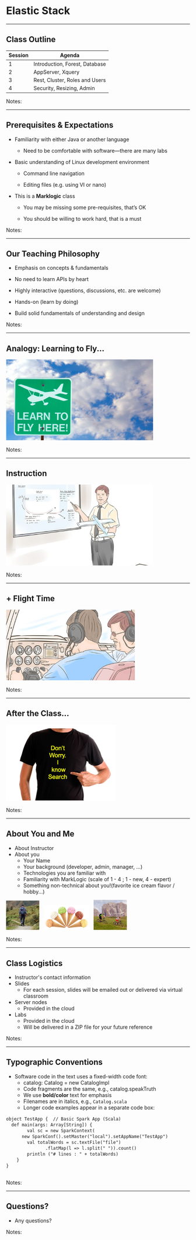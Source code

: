 # Elastic Stack


---


## Class Outline

| Session  | Agenda                          |
|----------|---------------------------------|
| 1        | Introduction, Forest, Database  |
| 2        | AppServer, Xquery               |
| 3        | Rest, Cluster, Roles and Users  |
| 4        | Security, Resizing, Admin       |


<!-- {"left" : 0.75, "top" : 2.14, "height" : 2.78, "width" : 8.75, "columnwidth" : [1.02, 7.72]} -->


Notes: 



---

## Prerequisites & Expectations


 * Familiarity with either Java or another language

     - Need to be comfortable with software—there are many labs

 * Basic understanding of Linux development environment

     - Command line navigation 

     - Editing files (e.g. using VI or nano)

 * This is a **Marklogic** class 

     - You may be missing some pre-requisites, that’s OK

     - You should be willing to work hard, that is a must

Notes: 




---

## Our Teaching Philosophy


 * Emphasis on concepts & fundamentals

 * No need to learn APIs by heart

 * Highly interactive (questions, discussions, etc. are welcome)

 * Hands-on (learn by doing)

 * Build solid fundamentals of understanding and design

Notes: 




---


## Analogy: Learning to Fly...

<img src="../../assets/images/generic/3rd-party/learn-to-fly.png" style="width:80%;"/> <!-- {"left" : 0.26, "top" : 1.45, "height" : 6.17, "width" : 9.74} -->



Notes:

---

## Instruction

<img src="../../assets/images/generic/3rd-party/classroom-instruction.png" style="width:80%;"/> <!-- {"left" : 0.26, "top" : 1.45, "height" : 6.17, "width" : 9.74} -->





Notes:

---

## + Flight Time

<img src="../../assets/images/generic/3rd-party/cockpit.png" style="width:70%;"/> <!-- {"left" : 0.26, "top" : 1.45, "height" : 6.17, "width" : 9.74} -->


Notes:

---

## After the Class...

<img src="../../assets/images/elastic/3rd-party/Elastic-01.png" alt="Elastic-01.png" style="width:60%;"/><!-- {"left" : 1.29, "top" : 1.89, "height" : 5.28, "width" : 7.67} -->


Notes:

---


## About You and Me

* About Instructor
* About you
  - Your Name
  - Your background (developer, admin, manager, ...)
  - Technologies you are familiar with
  - Familiarity with MarkLogic (scale of 1 - 4 ;  1 - new,   4 - expert)
  - Something non-technical about you!(favorite ice cream flavor / hobby...)

<img src="../../assets/images/generic/3rd-party/hiking-3.jpg" style="width:18%;"/> &nbsp; <!-- {"left" : 1.55, "top" : 6.43, "height" : 1.76, "width" : 1.99} --><img src="../../assets/images/generic/3rd-party/ice-cream-3.png" style="width:25%;"/> &nbsp; <!-- {"left" : 3.56, "top" : 6.45, "height" : 1.7, "width" : 3.13} --><img src="../../assets/images/generic/3rd-party/biking-1.jpg" style="width:18%;"/> &nbsp; <!-- {"left" : 6.71, "top" : 6.43, "height" : 1.76, "width" : 1.99} -->


Notes:

---

## Class Logistics

* Instructor's contact information
* Slides
  - For each session, slides will be emailed out or delivered via virtual classroom
* Server nodes
  - Provided in the cloud
* Labs
  - Provided in the cloud
  - Will be delivered in a ZIP file for your future reference


Notes:

---

## Typographic Conventions

* Software code in the text uses a fixed-width code font:
  - catalog: Catalog = new CatalogImpl
  - Code fragments are the same, e.g., catalog.speakTruth
  - We use **bold/color** text for emphasis
  - Filenames are in italics, e.g., `Catalog.scala`
  - Longer code examples appear in a separate code box:

```text
object TestApp {  // Basic Spark App (Scala)
  def main(args: Array[String]) {
		val sc = new SparkContext(
      new SparkConf().setMaster("local").setAppName("TestApp")
		val totalWords = sc.textFile("file")
               .flatMap(l => l.split(" ")).count()
		println ("# lines : " + totalWords)
	}
}


```
<!-- {"left" : 0, "top" : 3.99, "height" : 2.68, "width" : 10.25} -->


Notes:

---
## Questions?

* Any questions?


Notes:













